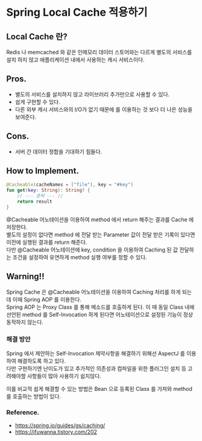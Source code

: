 # Spring Local Cache 적용하기

## Local Cache 란?

Redis 나 memcached 와 같은 인메모리 데이터 스토어와는 다르게 별도의 서비스를 설치 하지 않고 애플리케이션 내에서 사용하는 캐시 서비스이다.

## Pros.

- 별도의 서비스를 설치하지 않고 라이브러리 추가만으로 사용할 수 있다.
- 쉽게 구현할 수 있다.
- 다른 외부 캐시 서비스와의 I/O가 없기 때문에 를 이용하는 것 보다 더 나은 성능을 보여준다.

## Cons.

- 서버 간 데이터 정합을 기대하기 힘들다.

## How to Implement.

```kotlin
@Cacheable(cacheNames = ["file"], key = "#key")
fun get(key: String): String? {
    // --- 중략 --- //
    return result
}
```

@Cacheable 어노테이션을 이용하여 method 에서 return 해주는 결과를 Cache 에 저장한다.   
별도의 설정이 없다면 method 에 전달 받는 Parameter 값이 전달 받은 기록이 있다면 이전에 실행된 결과를 return 해준다.   
다만 @Cacheable 어노테이션에 key, condition 을 이용하여 Caching 된 값 전달하는 조건을 설정하여 유연하게 method 실행 여부를 정할 수 있다.

## Warning!!

Spring Cache 은 @Cacheable 어노테이션을 이용하여 Caching 처리를 하게 되는데 이때 Spring AOP 를 이용한다.   
Spring AOP 는 Proxy Class 를 통해 메소드를 호출하게 된다. 이 때 동일 Class 내에 선언된 method 를 Self-Invocation 하게 된다면 어노테이션으로 설정된 기능이 정상 동작하지
않는다.

### 해결 방안

Spring 에서 제안하는 Self-Invocation 제약사항을 해결하기 위해선 AspectJ 를 이용하여 해결하도록 하고 있다.   
다만 구현하기엔 난이도가 있고 추가적인 의존성과 컴파일을 위한 플러그인 설치 등 고려해야할 사항들이 많아 사용하기 쉽지않다.

이를 비교적 쉽게 해결할 수 있는 방법은 Bean 으로 등록된 Class 를 가져와 method 를 호출하는 방법이 있다.

### Reference.

- https://spring.io/guides/gs/caching/
- https://ifuwanna.tistory.com/202